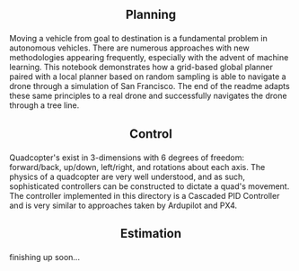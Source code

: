## <p align="center"> <b> Planning </b> </p>

Moving a vehicle from goal to destination is a fundamental problem in autonomous vehicles. There are numerous approaches with new methodologies appearing frequently, especially with the advent of machine learning. This notebook demonstrates how a grid-based global planner paired with a local planner based on random sampling is able to navigate a drone through a simulation of San Francisco. The end of the readme adapts these same principles to a real drone and successfully navigates the drone through a tree line. 

## <p align="center"> <b> Control </b> </p>

Quadcopter's exist in 3-dimensions with 6 degrees of freedom: forward/back, up/down, left/right, and rotations about each axis. The physics of a quadcopter are very well understood, and as such, sophisticated controllers can be constructed to dictate a quad's movement. The controller implemented in this directory is a Cascaded PID Controller and is very similar to approaches taken by Ardupilot and PX4.

## <p align="center"> <b> Estimation </b> </p>

finishing up soon...
